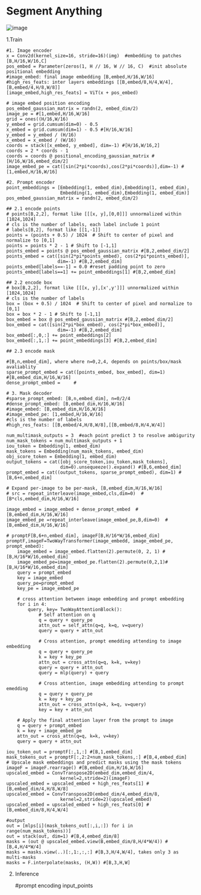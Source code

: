 # Segment Anything

![image](https://github.com/user-attachments/assets/c8924a90-157f-459c-873f-570a99a1ec32)

1.Train

    #1. Image encoder
    x = Conv2d(kernel_size=16, stride=16)(img)  #embedding to patches [B,H/16,W/16,C]
    pos_embed = Parameter(zeros(1, H // 16, W // 16, C)  #init absolute positional embedding
    #image_embed: final image embedding [B,embed,H/16,W/16]
    #high_res_feats: inter layers embeddings [[B,embed/8,H/4,W/4],[B,embed/4,H/8,W/8]]
    [image_embed,high_res_feats] = ViT(x + pos_embed)  

    # image embed position encoding
    pos_embed_gaussian_matrix = randn(2, embed_dim/2)
    image_pe = #[1,embed,H/16,W/16]
    grid = ones((H/16,W/16)
    y_embed = grid.cumsum(dim=0) - 0.5
    x_embed = grid.cumsum(dim=1) - 0.5 #[H/16,W/16]
    y_embed = y_embed / (H/16)
    x_embed = x_embed / (W/16)
    coords = stack([x_embed, y_embed], dim=-1) #[H/16,W/16,2]  
    coords = 2 * coords - 1
    coords = coords @ positional_encoding_gaussian_matrix #[H/16,W/16,embed_dim/2]  
    image_embed_pe = cat([sin(2*pi*coords),cos(2*pi*coords)],dim=-1) #[1,embed,H/16,W/16]

    #2. Prompt encoder
    point_embeddings = [Embedding(1, embed_dim),Embedding(1, embed_dim),
                        Embedding(1, embed_dim),Embedding(1, embed_dim)]
    pos_embed_gaussian_matrix = randn(2, embed_dim/2)

    ## 2.1 encode points 
    # points[B,2,2], format like [[[x, y],[0,0]]] unnormalized within [1024,1024]
    # cls is the number of labels, each label include 1 point
    # labels[B,2], format like [[1,-1]]
    points = (points + 0.5) / 1024  # Shift to center of pixel and normalize to [0,1]
    points = points * 2 - 1 # Shift to [-1,1]
    points_embed = points @ pos_embed_gaussian_matrix #[B,2,embed_dim/2]
    points_embed = cat([sin(2*pi*points_embed), cos(2*pi*points_embed)],
                       dim=-1) #[B,2,embed_dim]
    points_embed[labels==-1] = 0.0 #reset padding point to zero
    points_embed[labels==1] += point_embeddings[1] #[B,2,embed_dim]
    
    ## 2.2 encode box
    # box[B,2,2], format like [[[x, y],[x',y']]] unnormalized within [1024,1024]
    # cls is the number of labels
    box = (box + 0.5) / 1024  # Shift to center of pixel and normalize to [0,1]
    box = box * 2 - 1 # Shift to [-1,1]
    box_embed = box @ pos_embed_gaussian_matrix #[B,2,embed_dim/2]
    box_embed = cat([sin(2*pi*box_embed), cos(2*pi*box_embed)],
                       dim=-1) #[B,2,embed_dim]
    box_embed[:,0,:] += point_embeddings[2]
    box_embed[:,1,:] += point_embeddings[3] #[B,2,embed_dim]

    ## 2.3 encode mask

    #[B,n,embed_dim], where where n=0,2,4, depends on points/box/mask avaliablity
    sparse_prompt_embed = cat([points_embed, box_embed], dim=1) 
    #[B,embed_dim,H/16,W/16]
    dense_prompt_embed =     #

    # 3. Mask decoder
    #sparse_prompt_embed: [B,n,embed_dim], n=0/2/4
    #dense_prompt_embed: [B,embed_dim,H/16,W/16]
    #image_embed: [B,embed_dim,H/16,W/16]
    #image_embed_pe: [1,embed,H/16,W/16]
    #cls is the number of labels
    #high_res_feats: [[B,embed/4,H/8,W/8],[[B,embed/8,H/4,W/4]]
    
    num_multimask_outputs = 3  #each point predict 3 to resolve ambigurity
    num_mask_tokens = num_multimask_outputs + 1
    iou_token = Embedding(1, embed_dim)
    mask_tokens = Embedding(num_mask_tokens, embed_dim)
    obj_score_token = Embedding(1, embed_dim)
    output_tokens = cat([obj_score_token,iou_token,mask_tokens], 
                        dim=0).unsequeeze().expand() #[B,6,embed_dim]         
    prompt_embed = cat((output_tokens, sparse_prompt_embed), dim=1) #[B,6+n,embed_dim]  
    
    # Expand per-image to be per-mask, [B,embed_dim,H/16,W/16]
    # src = repeat_interleave(image_embed,cls,dim=0)  #[B*cls,embed_dim,H/16,W/16]
    
    image_embed = image_embed + dense_prompt_embed  #[B,embed_dim,H/16,W/16]
    image_embed_pe =repeat_interleave(image_embed_pe,B,dim=0)  #[B,embed_dim,H/16,W/16]

    # promptF[B,6+n,embed_dim], imageF[B,H/16*W/16,embed_dim]
    promptF,imageF=TwoWayTransformer(image_embedd, image_embed_pe, prompt_embed):
        image_embed = image_embed.flatten(2).permute(0, 2, 1) #[B,H/16*W/16,embed_dim]
        image_embed_pe=image_embed_pe.flatten(2).permute(0,2,1)#[B,H/16*W/16,embed_dim]
        query = prompt_embed
        key = image_embed
        query_pe=prompt_embed
        key_pe = image_embed_pe

        # cross attention between image embedding and prompt embedding
        for i in 4: 
            query, key= TwoWayAttentionBlock():
                # Self attention on q
                q = query + query_pe
                attn_out = self_attn(q=q, k=q, v=query)
                query = query + attn_out
    
                # Cross attention, prompt emedding attending to image embedding
                q = query + query_pe
                k = key + key_pe
                attn_out = cross_attn(q=q, k=k, v=key)
                query = query + attn_out
                query = mlp(query) + query
    
                # Cross attention, image embedding attending to prompt emedding
                q = query + query_pe
                k = key + key_pe
                attn_out = cross_attn(q=k, k=q, v=query)
                key = key + attn_out

        # Apply the final attention layer from the prompt to image
        q = query + prompt_embed
        k = key + image_embed_pe
        attn_out = cross_attn(q=q, k=k, v=key)
        query = query + attn_out

    iou_token_out = promptF[:,1,:] #[B,1,embed_dim]
    mask_tokens_out = promptF[:,2:2+num_mask_tokens,:] #[B,4,embed_dim]
    # Upscale mask embeddings and predict masks using the mask tokens
    imageF = imageF.rearrage() #[B,embed_dim,H/16,W/16]
    upscaled_embed = ConvTranspose2D(embed_dim,embed_dim/4,
                        kernel=2,stride=2)(imageF) 
    upscaled_embed = upscaled_embed + high_res_feats[1] #[B,embed_dim/4,H/8,W/8]
    upscaled_embed = ConvTranspose2D(embed_dim/4,embed_dim/8,
                        kernel=2,stride=2)(upscaled_embed) 
    upscaled_embed = upscaled_embed + high_res_feats[0] #[B,embed_dim/8,H/4,W/4]

    #output
    out = [mlps[i](mask_tokens_out[:,i,:]) for i in range(num_mask_tokens))]
    out = stack(out, dim=1) #[B,4,embed_dim/8]
    masks = (out @ upscaled_embed.view(B,embed_dim/8,H/4*W/4)) #[B,4,H/4*W/4]
    masks = masks.view(..)[:,1:,:,:] #[B,3,H/4,W/4], takes only 3 as multi-masks
    masks = F.interpolate(masks, (H,W)) #[B,3,H,W]


2. Inference

    #prompt encoding
    input_points
   
    
    

